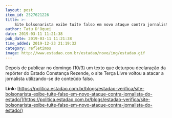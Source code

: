 ```yaml
---
layout: post
item_id: 2527621226
title: >-
    Site bolsonarista exibe tuíte falso em novo ataque contra jornalista do Estado
author: Tatu D'Oquei
date: 2019-03-11 11:21:38
pub_date: 2019-03-11 11:21:38
time_added: 2019-12-23 21:19:32
category: refletimos
image: http://www.estadao.com.br/estadao/novo/img/estadao.gif
---
```


Depois de publicar no domingo (10/3) um texto que deturpou declaração da repórter do Estado Constança Rezende, o site Terça Livre voltou a atacar a jornalista utilizando-se de conteúdo falso.

**Link:** [https://politica.estadao.com.br/blogs/estadao-verifica/site-bolsonarista-exibe-tuite-falso-em-novo-ataque-contra-jornalista-do-estado/](https://politica.estadao.com.br/blogs/estadao-verifica/site-bolsonarista-exibe-tuite-falso-em-novo-ataque-contra-jornalista-do-estado/)

